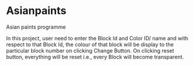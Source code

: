 # Asianpaints
Asian paints programme

In this project, user need to enter the Block Id and Color ID/ name and with respect to that Block Id, the colour of that block will be display to the particular block number on clicking Change Button.
On clicking reset button, everything will be reset i.e., every Block will become transparent.
